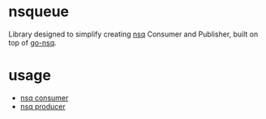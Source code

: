 nsqueue
=======

Library designed to simplify creating [nsq](https://nsq.io) Consumer and Publisher, built on top of [go-nsq](https://github.com/nsqio/go-nsq).

usage
=====

* [nsq consumer](https://godoc.org/github.com/crackcomm/nsqueue/consumer)
* [nsq producer](https://godoc.org/github.com/crackcomm/nsqueue/producer)
